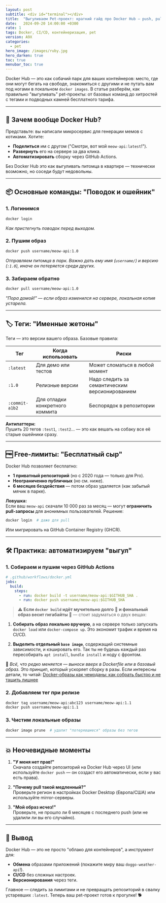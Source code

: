 ```yaml
---
layout: post
subtitle: <div id="terminal"></div>
title:  "Выгуливаем Pet-проект: краткий гайд про Docker Hub — push, pull, tags и Free-лимиты"
date:   2024-09-20 14:00:00 +0300
rate: 1
tags: Docker, CI/CD, контейнеризация, pet
version: A9X
categories:
  - pet
hero_image: /images/ruby.jpg
hero_darken: true
toc: true
menubar_toc: true
---
```

Docker Hub — это как собачий парк для ваших контейнеров: место, где они могут бегать на свободе, знакомиться с другими и не путать вам под ногами в локальном `docker images`. В статье разберём, как правильно "выгуливать" pet-проекты: от базовых команд до хитростей с тегами и подводных камней бесплатного тарифа.

---

## 🐶 Зачем вообще Docker Hub?

Представьте: вы написали микросервис для генерации мемов с котиками. Хотите:
- **Поделиться** им с другом ("Смотри, вот мой `meow-api:latest`!").
- **Развернуть** его на сервере за два клика.
- **Автоматизировать** сборку через GitHub Actions.

Без Docker Hub это как выгуливать питомца в квартире — технически возможно, но соседи будут недовольны.

---

## 📦 Основные команды: "Поводок и ошейник"

### 1. Логинимся
```bash
docker login
```
*Как пристегнуть поводок перед выходом.*

### 2. Пушим образ
```bash
docker push username/meow-api:1.0
```
*Отправляем питомца в парк. Важно дать ему имя (`username/`) и версию (`:1.0`), иначе он потеряется среди других.*

### 3. Забираем обратно
```bash
docker pull username/meow-api:1.0
```
*"Пора домой!" — если образ изменился на сервере, локальная копия устарела.*

---

## 🏷️ Теги: "Именные жетоны"

Теги — это версии вашего образа. Базовые правила:

| Тег          | Когда использовать                  | Риски                     |
|--------------|------------------------------------|--------------------------|
| `:latest`    | Для демо или тестов                | Может сломаться в любой момент |
| `:1.0`       | Релизные версии                    | Надо следить за семантическим версионированием |
| `:commit-a1b2` | Для отладки конкретного коммита   | Беспорядок в репозитории |

**Антипаттерн:**  
Пушить 20 тегов `:test1`, `:test2`... — это как вешать на собаку все её старые ошейники сразу.

---

## 🆓 Free-лимиты: "Бесплатный сыр"

Docker Hub позволяет бесплатно:
- **1 приватный репозиторий** (но с 2020 года — только для Pro).
- **Неограниченно публичных** (но см. ниже).
- **6 месяцев бездействия** — потом образ удаляется (как забытый мячик в парке).

**Ловушка:**  
Если ваш `meow-api` скачали 10 000 раз за месяц — могут **ограничить pull-запросы** для анонимных пользователей. Решение:
```bash
docker login  # даже для pull
```
Или мигрировать на GitHub Container Registry (GHCR).

---

## 🛠️ Практика: автоматизируем "выгул"

### 1. Собираем и пушим через GitHub Actions

```yaml
# .github/workflows/docker.yml
jobs:
  build:
    steps:
      - run: docker build -t username/meow-api:$GITHUB_SHA .
      - run: docker push username/meow-api:$GITHUB_SHA
```

> ⚠️ **Если `docker build` идёт мучительно долго** 🐢 **и финальный образ весит гигабайты** 🐘 — стоит задуматься о двух вещах:

1. **Собирать образ локально вручную**, а на сервере только запускать `docker load` или `docker-compose up`.
   Это экономит трафик и время на CI/CD.

2. **Выделить отдельный `base image`**, содержащий системные зависимости, и кэшировать его.
   Так ты не будешь каждый раз пересобирать `apt install`, `bundle install` и ноду с фронтом.

🧠 *Всё, что редко меняется — выноси вверх в Dockerfile или в базовый образ.* Это принцип, который ускоряет сборку в разы.
Если интересны детали, то читай: [Docker-образы как чемоданы: как собрать быстро и не тащить лишнее](/posts/slow-fat-docker-image.html)

### 2. Добавляем тег при релизе
```bash
docker tag username/meow-api:abc123 username/meow-api:1.1
docker push username/meow-api:1.1
```

### 3. Чистим локальные образы
```bash
docker image prune  # удалит "потерявшиеся" образы без тегов
```

---

## 💥 Неочевидные моменты

1. **"У меня нет прав!"**  
   Сначала создайте репозиторий на Docker Hub через UI (или используйте `docker push` — он создаст его автоматически, если у вас есть права).

2. **"Почему pull такой медленный?"**  
   Проверьте регион в настройках Docker Desktop (Европа/США) или используйте mirror-серверы.

3. **"Мой образ исчез!"**  
   Проверьте, не прошло ли 6 месяцев с последнего push (или не удалили ли вы его случайно).

---

## 🎯 Вывод

Docker Hub — это не просто "облако для контейнеров", а инструмент для:
- **Обмена** образами приложений (покажите миру ваш `doggo-weather-api`!).
- **CI/CD** без сложных настроек.
- **Версионирования** через теги.

Главное — следить за лимитами и не превращать репозиторий в свалку устаревших `:latest`. Теперь ваш pet-проект готов к прогулке! 🐕
